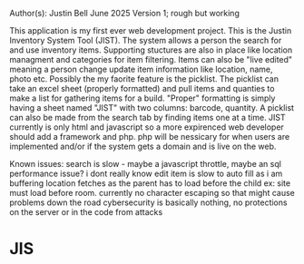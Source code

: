 Author(s): Justin Bell
June 2025
Version 1; rough but working

This application is my first ever web development project. This is the Justin Inventory System Tool (JIST).
The system allows a person the search for and use inventory items. Supporting stuctures are also in place like location managment and categories for item filtering.
Items can also be "live edited" meaning a person change update item information like location, name, photo etc.
Possibly the my faorite feature is the picklist.
The picklist can take an excel sheet (properly formatted) and pull items and quanties to make a list for gathering items for a build.
    "Proper" formatting is simply having a sheet named "JIST" with two columns: barcode, quantity.
A picklist can also be made from the search tab by finding items one at a time.
JIST currently is only html and javascript so a more expirenced web developer should add a framework and php.
php will be nessicary for when users are implemented and/or if the system gets a domain and is live on the web.

Known issues:
    search is slow - maybe a javascript throttle, maybe an sql performance issue? i dont really know 
    edit item is slow to auto fill as i am buffering location fetches as the parent has to load before the child ex: site must load before room.
    currently no character escaping so that might cause problems down the road 
    cybersecurity is basically nothing, no protections on the server or in the code from attacks

# JIS
